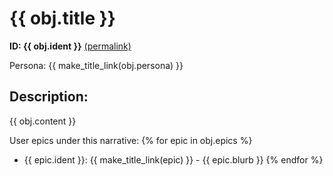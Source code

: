 # {{ obj.title }}

**ID: {{ obj.ident }}** [(permalink)](...)

Persona: {{ make_title_link(obj.persona) }}

## Description:

{{ obj.content }}

User epics under this narrative:
{% for epic in obj.epics %}
* {{ epic.ident }}: {{ make_title_link(epic) }} - {{ epic.blurb }}
{% endfor %}
